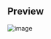 ## Preview
![image](https://github.com/PrathameshhW/cryptonet-profile-card/assets/79010748/33f05374-f1b7-4c5c-aefa-691878423d4e)
